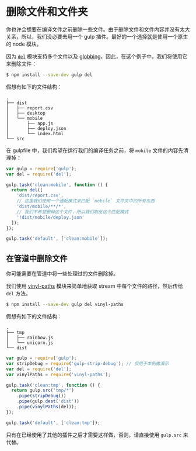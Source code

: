 
# 删除文件和文件夹

你也许会想要在编译文件之前删除一些文件。由于删除文件和文件内容并没有太大关系，所以，我们没必要去用一个 gulp 插件。最好的一个选择就是使用一个原生的 node 模块。

因为 [`del`](https://github.com/sindresorhus/del) 模块支持多个文件以及 [globbing](https://github.com/sindresorhus/multimatch#globbing-patterns)，因此，在这个例子中，我们将使用它来删除文件：

```sh
$ npm install --save-dev gulp del
```

假想有如下的文件结构：

```
.
├── dist
│   ├── report.csv
│   ├── desktop
│   └── mobile
│       ├── app.js
│       ├── deploy.json
│       └── index.html
└── src
```

在 gulpfile 中，我们希望在运行我们的编译任务之前，将 `mobile` 文件的内容先清理掉：

```js
var gulp = require('gulp');
var del = require('del');

gulp.task('clean:mobile', function () {
  return del([
    'dist/report.csv',
    // 这里我们使用一个通配模式来匹配 `mobile` 文件夹中的所有东西
    'dist/mobile/**/*',
    // 我们不希望删掉这个文件，所以我们取反这个匹配模式
    '!dist/mobile/deploy.json'
  ]);
});

gulp.task('default', ['clean:mobile']);
```


## 在管道中删除文件

你可能需要在管道中将一些处理过的文件删除掉。

我们使用 [vinyl-paths](https://github.com/sindresorhus/vinyl-paths) 模块来简单地获取 stream 中每个文件的路径，然后传给 `del` 方法。

```sh
$ npm install --save-dev gulp del vinyl-paths
```

假想有如下的文件结构：

```
.
├── tmp
│   ├── rainbow.js
│   └── unicorn.js
└── dist
```

```js
var gulp = require('gulp');
var stripDebug = require('gulp-strip-debug'); // 仅用于本例做演示
var del = require('del');
var vinylPaths = require('vinyl-paths');

gulp.task('clean:tmp', function () {
  return gulp.src('tmp/*')
    .pipe(stripDebug())
    .pipe(gulp.dest('dist'))
    .pipe(vinylPaths(del));
});

gulp.task('default', ['clean:tmp']);
```

只有在已经使用了其他的插件之后才需要这样做，否则，请直接使用 `gulp.src` 来代替。
